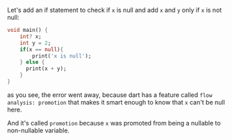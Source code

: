 Let's add an if statement to check if `x` is null and add `x` and `y` only if `x` is not null:

```dart
void main() {
    int? x;
    int y = 2;
    if(x == null){
        print('x is null');
    } else {
      print(x + y);
    }
}
```

as you see, the error went away, because dart has a feature called `flow analysis: promotion` that makes it smart enough to know that `x` can't be null here.

And it's called `promotion` because `x` was promoted from being a nullable to non-nullable variable.
